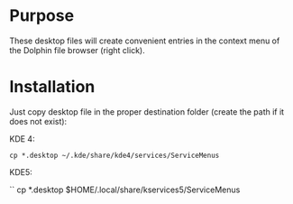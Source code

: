 # Purpose

These desktop files will create convenient entries in the context menu of the Dolphin file browser (right click).

# Installation

Just copy desktop file in the proper destination folder (create the path if it does not exist):

KDE 4:

```
cp *.desktop ~/.kde/share/kde4/services/ServiceMenus
```

KDE5:

``
cp *.desktop $HOME/.local/share/kservices5/ServiceMenus
```
